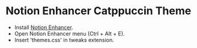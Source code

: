 # Notion Enhancer Catppuccin Theme

* Install [Notion Enhancer](https://notion-enhancer.github.io/getting-started/installation).
* Open Notion Enhancer menu (Ctrl + Alt + E).
* Insert 'themes.css' in tweaks extension.